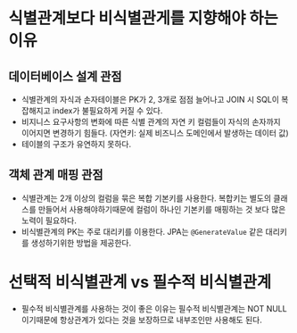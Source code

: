 # 식별관계보다 비식별관게를 지향해야 하는이유

## 데이터베이스 설계 관점

- 식별관계의 자식과 손자테이블은 PK가 2, 3개로 점점 늘어나고 JOIN 시 SQL이 복잡해지고 index가 불필요하게 커질 수 있다.
- 비지니스 요구사항의 변화에 따른 식별 관계의 자연 키 컬럼들이 자식의 손자까지 이어지면 변경하기 힘들다. (자연키: 실제 비즈니스 도메인에서 발생하는 데이터 값)
- 테이블의 구조가 유연하지 못하다.

## 객체 관계 매핑 관점

- 식별관계는 2개 이상의 컬럼을 묶은 복합 기본키를 사용한다. 복합키는 별도의 클래스를 만들어서 사용해야하기때문에 컬럼이 하나인 기본키를 매핑하는 것 보다 많은 노력이 필요하다.
- 비식별관계의 PK는 주로 대리키를 이용한다. JPA는 `@GenerateValue` 같은 대리키를 생성하기위한 방법을 제공한다.

# 선택적 비식별관계 vs 필수적 비식별관계
- 필수적 비식별관계를 사용하는 것이 좋은 이유는 필수적 비식별관계는 NOT NULL 이기때문에 항상관계가 있다는 것을 보장하므로 내부조인만 사용해도 된다.
